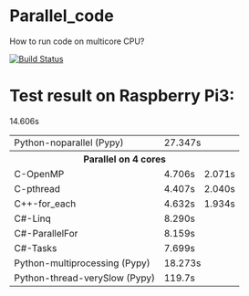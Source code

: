 # Parallel_code
How to run code on multicore CPU?

[![Build Status](https://travis-ci.org/fuszenecker/Parallel_code.svg?branch=master)](https://travis-ci.org/fuszenecker/Parallel_code)

# Test result on Raspberry Pi3:

<table style="text-al>
<tr><th>Prog</th><th>normal modulo</th><th>floatdiv</th></tr>
<tr><td>C-noparallel</td><td>17.204s</td><td>7.631s</td></tr>
<tr><td>LUA-noparallel (LuaJIT)</td><td colspan="2">14.606s</td></tr>
<tr><td>Python-noparallel (Pypy)</td><td colspan="2">27.347s</td></tr>

<tr><th colspan="3">Parallel on 4 cores</th></tr>
<tr><td>C-OpenMP</td><td>4.706s</td><td>2.071s</td></tr>
<tr><td>C-pthread</td><td>4.407s</td><td>2.040s</td></tr>
<tr><td>C++-for_each</td><td>4.632s</td><td>1.934s</td></tr>

<tr><td>C#-Linq</td><td colspan="2">8.290s</td></tr>
<tr><td>C#-ParallelFor</td><td colspan="2">8.159s</td></tr>
<tr><td>C#-Tasks</td><td colspan="2">7.699s</td></tr>

<tr><td>Python-multiprocessing (Pypy)</td><td colspan="2">18.273s</td></tr>
<tr><td>Python-thread-verySlow (Pypy)</td><td colspan="2">119.7s</td></tr>
</table>
